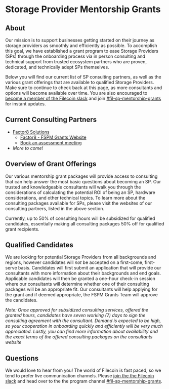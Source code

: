 # Storage Provider Mentorship Grants
## About
Our mission is to support businesses getting started on their journey as storage providers as smoothly and efficiently as possible. To accomplish this goal, we have established a grant program to ease Storage Providers (SPs) through the onboarding process via in person consulting and technical support from trusted ecosystem partners who are proven, dedicated, and technically adept SPs themselves. 

Below you will find our current list of SP consulting partners, as well as the various grant offerings that are available to qualified Storage Providers. Make sure to continue to check back at this page, as more consultants and options will become available over time. You are also encouraged to [become a member of the Filecoin slack](https://filecoin.io/slack) and join [#fil-sp-mentorship-grants](https://filecoinproject.slack.com/archives/C03C86E3WU8) for instant updates.

## Current Consulting Partners
* [Factor8 Solutions](https://factor8.io/) 
    * [Factor8 - FSPM Grants Website](https://factor8.io/fspm-grant.html) 
    * [Book an assessment meeting](https://factor8.typeform.com/fspm-sched)
* _More to come!_


## Overview of Grant Offerings
Our various mentorship grant packages will provide access to consulting that can help answer the most basic questions about becoming an SP. Our trusted and knowledgeable consultants will walk you through the considerations of calculating the potential ROI of being an SP, hardware considerations, and other technical topics. To learn more about the consulting packages available for SPs, please visit the websites of our consulting partners, listed in the above section. 

Currently, up to 50% of consulting hours will be subsidized for qualified candidates, essentially making all consulting packages 50% off for qualified grant recipients. 

## Qualified Candidates 
We are looking for potential Storage Providers from all backgrounds and regions, however candidates will *not* be accepted on a first-come, first-serve basis. Candidates will first submit an application that will provide our consultants with more information about their backgrounds and end goals. Applicable candidates will then be granted a one-hour check-in session where our consultants will determine whether one of their consulting packages will be an appropriate fit. Our consultants will help applying for the grant and if deemed appropriate, the FSPM Grants Team will approve the candidates.

_Note: Once approved for subsidized consulting services, offered the granted hours, candidates have seven working (7) days to sign the consulting agreement with the consultant. Demand is expected to be high, so your cooperation in onboarding quickly and efficiently will be very much appreciated. Lastly, you can find more information about availability and the exact terms of the offered consulting packages on the consultants website_

## Questions
We would love to hear from you! The world of Filecoin is fast paced, so we tend to prefer live communication channels. Please [join the the Filecoin slack](https://filecoin.io/slack) and head over to the the program channel [#fil-sp-mentorship-grants](https://filecoinproject.slack.com/archives/C03C86E3WU8).
